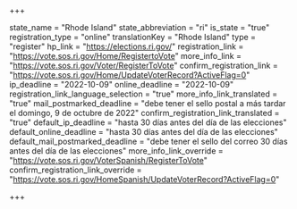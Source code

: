 +++

state_name = "Rhode Island"
state_abbreviation = "ri"
is_state = "true"
registration_type = "online"
translationKey = "Rhode Island"
type = "register"
hp_link = "https://elections.ri.gov/"
registration_link = "https://vote.sos.ri.gov/Home/RegistertoVote"
more_info_link = "https://vote.sos.ri.gov/Voter/RegisterToVote"
confirm_registration_link = "https://vote.sos.ri.gov/Home/UpdateVoterRecord?ActiveFlag=0"
ip_deadline = "2022-10-09"
online_deadline = "2022-10-09"
registration_link_language_selection = "true"
more_info_link_translated = "true"
mail_postmarked_deadline = "debe tener el sello postal a más tardar el domingo, 9 de octubre de 2022"
confirm_registration_link_translated = "true"
default_ip_deadline = "hasta 30 días antes del día de las elecciones"
default_online_deadline = "hasta 30 días antes del día de las elecciones"
default_mail_postmarked_deadline = "debe tener el sello del correo 30 días antes del día de las elecciones"
more_info_link_override = "https://vote.sos.ri.gov/VoterSpanish/RegisterToVote"
confirm_registration_link_override = "https://vote.sos.ri.gov/HomeSpanish/UpdateVoterRecord?ActiveFlag=0"

+++